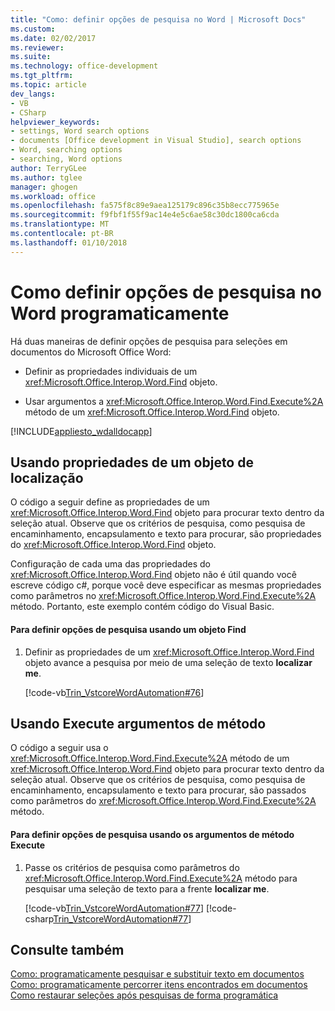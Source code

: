 ```yaml
---
title: "Como: definir opções de pesquisa no Word | Microsoft Docs"
ms.custom: 
ms.date: 02/02/2017
ms.reviewer: 
ms.suite: 
ms.technology: office-development
ms.tgt_pltfrm: 
ms.topic: article
dev_langs:
- VB
- CSharp
helpviewer_keywords:
- settings, Word search options
- documents [Office development in Visual Studio], search options
- Word, searching options
- searching, Word options
author: TerryGLee
ms.author: tglee
manager: ghogen
ms.workload: office
ms.openlocfilehash: fa575f8c89e9aea125179c896c35b8ecc775965e
ms.sourcegitcommit: f9fbf1f55f9ac14e4e5c6ae58c30dc1800ca6cda
ms.translationtype: MT
ms.contentlocale: pt-BR
ms.lasthandoff: 01/10/2018
---
```

# <a name="how-to-programmatically-set-search-options-in-word"></a>Como definir opções de pesquisa no Word programaticamente
  Há duas maneiras de definir opções de pesquisa para seleções em documentos do Microsoft Office Word:  
  
-   Definir as propriedades individuais de um <xref:Microsoft.Office.Interop.Word.Find> objeto.  
  
-   Usar argumentos a <xref:Microsoft.Office.Interop.Word.Find.Execute%2A> método de um <xref:Microsoft.Office.Interop.Word.Find> objeto.  
  
 [!INCLUDE[appliesto_wdalldocapp](../vsto/includes/appliesto-wdalldocapp-md.md)]  
  
## <a name="using-properties-of-a-find-object"></a>Usando propriedades de um objeto de localização  
 O código a seguir define as propriedades de um <xref:Microsoft.Office.Interop.Word.Find> objeto para procurar texto dentro da seleção atual. Observe que os critérios de pesquisa, como pesquisa de encaminhamento, encapsulamento e texto para procurar, são propriedades do <xref:Microsoft.Office.Interop.Word.Find> objeto.  
  
 Configuração de cada uma das propriedades do <xref:Microsoft.Office.Interop.Word.Find> objeto não é útil quando você escreve código c#, porque você deve especificar as mesmas propriedades como parâmetros no <xref:Microsoft.Office.Interop.Word.Find.Execute%2A> método. Portanto, este exemplo contém código do Visual Basic.  
  
#### <a name="to-set-search-options-using-a-find-object"></a>Para definir opções de pesquisa usando um objeto Find  
  
1.  Definir as propriedades de um <xref:Microsoft.Office.Interop.Word.Find> objeto avance a pesquisa por meio de uma seleção de texto **localizar me**.  
  
     [!code-vb[Trin_VstcoreWordAutomation#76](../vsto/codesnippet/VisualBasic/Trin_VstcoreWordAutomationVB/ThisDocument.vb#76)]  
  
## <a name="using-execute-method-arguments"></a>Usando Execute argumentos de método  
 O código a seguir usa o <xref:Microsoft.Office.Interop.Word.Find.Execute%2A> método de um <xref:Microsoft.Office.Interop.Word.Find> objeto para procurar texto dentro da seleção atual. Observe que os critérios de pesquisa, como pesquisa de encaminhamento, encapsulamento e texto para procurar, são passados como parâmetros do <xref:Microsoft.Office.Interop.Word.Find.Execute%2A> método.  
  
#### <a name="to-set-search-options-using-execute-method-arguments"></a>Para definir opções de pesquisa usando os argumentos de método Execute  
  
1.  Passe os critérios de pesquisa como parâmetros do <xref:Microsoft.Office.Interop.Word.Find.Execute%2A> método para pesquisar uma seleção de texto para a frente **localizar me**.  
  
     [!code-vb[Trin_VstcoreWordAutomation#77](../vsto/codesnippet/VisualBasic/Trin_VstcoreWordAutomationVB/ThisDocument.vb#77)]
     [!code-csharp[Trin_VstcoreWordAutomation#77](../vsto/codesnippet/CSharp/Trin_VstcoreWordAutomationCS/ThisDocument.cs#77)]  
  
## <a name="see-also"></a>Consulte também  
 [Como: programaticamente pesquisar e substituir texto em documentos](../vsto/how-to-programmatically-search-for-and-replace-text-in-documents.md)   
 [Como: programaticamente percorrer itens encontrados em documentos](../vsto/how-to-programmatically-loop-through-found-items-in-documents.md)   
 [Como restaurar seleções após pesquisas de forma programática](../vsto/how-to-programmatically-restore-selections-after-searches.md)  
  
  
